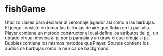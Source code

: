 # fishGame

Utiulizo clases para declarar al personaje jugador asi como a las burbujas.
El juego consiste en tomar las burbujas de aire que flotan en la pantalla.
Player contiene un metodo constructor el cual define los atributos del pj, un uptade el cual movera al pj por la pantalla y un draw el cual dibuja al pj.
Bubbles contiene los mismos metodos que Player.
Sounds contiene los audios de burbujas como la musica de background.
